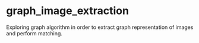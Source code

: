 # graph_image_extraction

Exploring graph algorithm in order to extract graph representation of images and perform matching.
